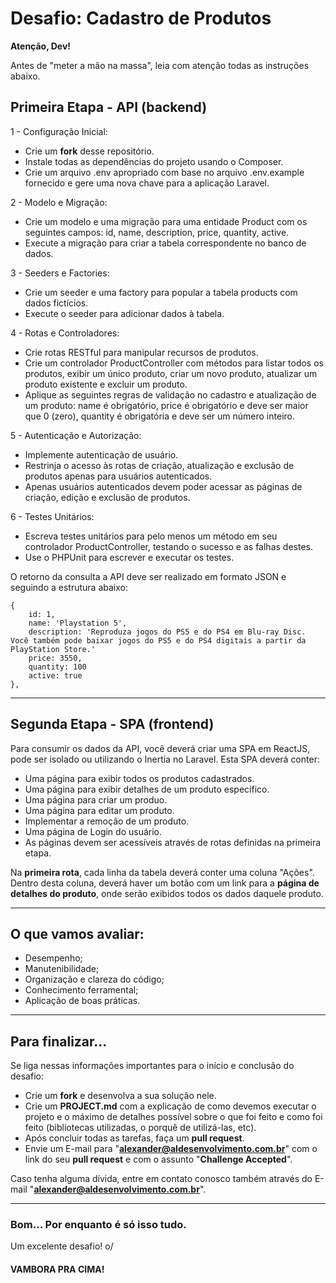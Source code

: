 # Desafio: Cadastro de Produtos

**Atenção, Dev!**

Antes de "meter a mão na massa", leia com atenção todas as instruções abaixo.


## Primeira Etapa - API (backend)
1 - Configuração Inicial:

- Crie um **fork** desse repositório.
- Instale todas as dependências do projeto usando o Composer.
- Crie um arquivo .env apropriado com base no arquivo .env.example fornecido e gere uma nova chave para a aplicação Laravel.

2 - Modelo e Migração:

- Crie um modelo e uma migração para uma entidade Product com os seguintes campos: id, name, description, price, quantity, active.
- Execute a migração para criar a tabela correspondente no banco de dados.

3 - Seeders e Factories:

- Crie um seeder e uma factory para popular a tabela products com dados fictícios.
- Execute o seeder para adicionar dados à tabela.

4 - Rotas e Controladores:

- Crie rotas RESTful para manipular recursos de produtos.
- Crie um controlador ProductController com métodos para listar todos os produtos, exibir um único produto, criar um novo produto, atualizar um produto existente e excluir um produto.
- Aplique as seguintes regras de validação no cadastro e atualização de um produto: name é obrigatório, price é obrigatório e deve ser maior que 0 (zero), quantity é obrigatória e deve ser um número inteiro.

5 - Autenticação e Autorização:

- Implemente autenticação de usuário.
- Restrinja o acesso às rotas de criação, atualização e exclusão de produtos apenas para usuários autenticados.
- Apenas usuários autenticados devem poder acessar as páginas de criação, edição e exclusão de produtos.

6 - Testes Unitários:

- Escreva testes unitários para pelo menos um método em seu controlador ProductController, testando o sucesso e as falhas destes.
- Use o PHPUnit para escrever e executar os testes.

O retorno da consulta a API deve ser realizado em formato JSON e seguindo a estrutura abaixo:

```
{
    id: 1,
    name: 'Playstation 5',
    description: 'Reproduza jogos do PS5 e do PS4 em Blu-ray Disc. Você também pode baixar jogos do PS5 e do PS4 digitais a partir da PlayStation Store.'
    price: 3550, 
    quantity: 100
    active: true    
},
```

___
## Segunda Etapa - SPA (frontend)

Para consumir os dados da API, você deverá criar uma SPA em ReactJS, pode ser isolado ou utilizando o Inertia no Laravel.
Esta SPA deverá conter: 
- Uma página para exibir todos os produtos cadastrados.
- Uma página para exibir detalhes de um produto específico.
- Uma página para criar um produo.
- Uma página para editar um produto.
- Implementar a remoção de um produto.
- Uma página de Login do usuário.
- As páginas devem ser acessíveis através de rotas definidas na primeira etapa.

Na **primeira rota**, cada linha da tabela deverá conter uma coluna "Ações".
Dentro desta coluna, deverá haver um botão com um link para a **página de detalhes do produto**, onde serão exibidos todos os dados daquele produto.

___
## **O que vamos avaliar:**

- Desempenho;
- Manutenibilidade;
- Organização e clareza do código;
- Conhecimento ferramental;
- Aplicação de boas práticas.

___
## **Para finalizar...**
Se liga nessas informações importantes para o início e conclusão do desafio:

- Crie um **fork** e desenvolva a sua solução nele.
- Crie um **PROJECT.md** com a explicação de como devemos executar o projeto e o máximo de detalhes possível sobre o que foi feito e como foi feito (bibliotecas utilizadas, o porquê de utilizá-las, etc).
- Após concluir todas as tarefas, faça um **pull request**.
- Envie um E-mail para "**alexander@aldesenvolvimento.com.br**" com o link do seu **pull request** e com o assunto "**Challenge Accepted**".

Caso tenha alguma dívida, entre em contato conosco também através do E-mail "**alexander@aldesenvolvimento.com.br**".
___
### **Bom... Por enquanto é só isso tudo.**

Um excelente desafio! o/
#### **VAMBORA PRA CIMA!**
